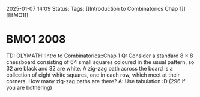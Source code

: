 2025-01-07 14:09
Status: 
Tags: [[Introduction to Combinatorics Chap 1]] [[BMO1]]
# BMO1 2008

TD: OLYMATH::Intro to Combinatorics::Chap 1
Q: Consider a standard 8 × 8 chessboard consisting of 64 small squares coloured in the usual pattern, so 32 are black and 32 are white. A zig-zag path across the board is a collection of eight white squares, one in each row, which meet at their corners. How many zig-zag paths are there?
A: Use tabulation :D (296 if you are bothering)
<!--ID: 1736259071954-->
